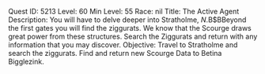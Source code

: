 Quest ID: 5213
Level: 60
Min Level: 55
Race: nil
Title: The Active Agent
Description: You will have to delve deeper into Stratholme, $N.$B$BBeyond the first gates you will find the ziggurats. We know that the Scourge draws great power from these structures. Search the Ziggurats and return with any information that you may discover.
Objective: Travel to Stratholme and search the ziggurats. Find and return new Scourge Data to Betina Bigglezink.
